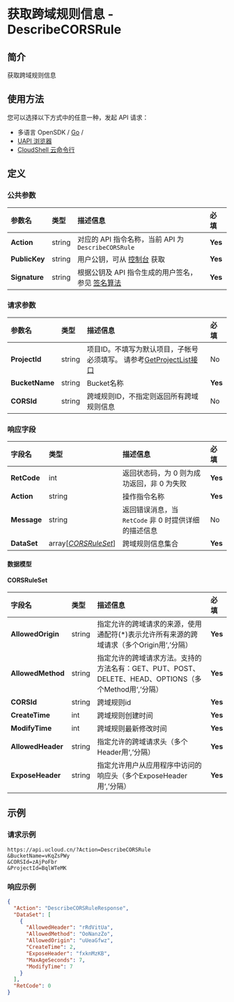 # 获取跨域规则信息 - DescribeCORSRule

## 简介

获取跨域规则信息






## 使用方法

您可以选择以下方式中的任意一种，发起 API 请求：
- 多语言 OpenSDK / [Go](https://github.com/ucloud/ucloud-sdk-go) /
- [UAPI 浏览器](https://console.ucloud.cn/uapi/detail?id=DescribeCORSRule)
- [CloudShell 云命令行](https://shell.ucloud.cn/)


## 定义

### 公共参数

| 参数名 | 类型 | 描述信息 | 必填 |
|:---|:---|:---|:---|
| **Action**     | string  | 对应的 API 指令名称，当前 API 为 `DescribeCORSRule`                        | **Yes** |
| **PublicKey**  | string  | 用户公钥，可从 [控制台](https://console.ucloud.cn/uapi/apikey) 获取                                             | **Yes** |
| **Signature**  | string  | 根据公钥及 API 指令生成的用户签名，参见 [签名算法](api/summary/signature.md)  | **Yes** |

### 请求参数

| 参数名 | 类型 | 描述信息 | 必填 |
|:---|:---|:---|:---|
| **ProjectId** | string | 项目ID。不填写为默认项目，子帐号必须填写。 请参考[GetProjectList接口](https://docs.ucloud.cn/api/summary/get_project_list) |No|
| **BucketName** | string | Bucket名称 |**Yes**|
| **CORSId** | string | 跨域规则ID，不指定则返回所有跨域规则信息 |No|

### 响应字段

| 字段名 | 类型 | 描述信息 | 必填 |
|:---|:---|:---|:---|
| **RetCode** | int | 返回状态码，为 0 则为成功返回，非 0 为失败 |**Yes**|
| **Action** | string | 操作指令名称 |**Yes**|
| **Message** | string | 返回错误消息，当 `RetCode` 非 0 时提供详细的描述信息 |No|
| **DataSet** | array[[*CORSRuleSet*](#CORSRuleSet)] | 跨域规则信息集合 |**Yes**|

#### 数据模型


#### CORSRuleSet

| 字段名 | 类型 | 描述信息 | 必填 |
|:---|:---|:---|:---|
| **AllowedOrigin** | string | 指定允许的跨域请求的来源，使用通配符(*)表示允许所有来源的跨域请求（多个Origin用‘,’分隔） |**Yes**|
| **AllowedMethod** | string | 指定允许的跨域请求方法。支持的方法名有：GET、PUT、POST、DELETE、HEAD、OPTIONS（多个Method用‘,’分隔） |**Yes**|
| **CORSId** | string | 跨域规则id |**Yes**|
| **CreateTime** | int | 跨域规则创建时间 |**Yes**|
| **ModifyTime** | int | 跨域规则最新修改时间 |**Yes**|
| **AllowedHeader** | string | 指定允许的跨域请求头（多个Header用‘,’分隔） |**Yes**|
| **ExposeHeader** | string | 指定允许用户从应用程序中访问的响应头（多个ExposeHeader用‘,’分隔） |**Yes**|

## 示例

### 请求示例
    
```
https://api.ucloud.cn/?Action=DescribeCORSRule
&BucketName=vKqZsPWy
&CORSId=zAjPoFbr
&ProjectId=BqlWTeMK
```

### 响应示例
    
```json
{
  "Action": "DescribeCORSRuleResponse",
  "DataSet": [
    {
      "AllowedHeader": "rRdVitUa",
      "AllowedMethod": "OoNanzZo",
      "AllowedOrigin": "uUeaGfwz",
      "CreateTime": 2,
      "ExposeHeader": "fxknMzKB",
      "MaxAgeSeconds": 7,
      "ModifyTime": 7
    }
  ],
  "RetCode": 0
}
```





